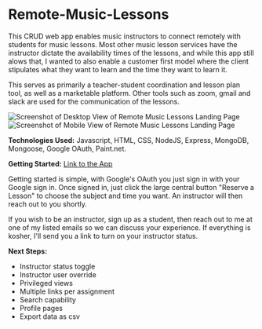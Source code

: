 # Remote-Music-Lessons
This CRUD web app enables music instructors to connect remotely with students for music lessons. Most other music lesson services have the instructor dictate the availability times of the lessons, and while this app still alows that, I wanted to also enable a customer first model where the client stipulates what they want to learn and the time they want to learn it.

This serves as primarily a teacher-student coordination and lesson plan tool, as well as a marketable platform. Other tools such as zoom, gmail and slack are used for the communication of the lessons.

![Screenshot of Desktop View of Remote Music Lessons Landing Page](https://imgur.com/sCkzeX1.jpg)
![Screenshot of Mobile View of Remote Music Lessons Landing Page](https://imgur.com/33LJmqu.jpg)

**Technologies Used:** Javascript, HTML, CSS, NodeJS, Express, MongoDB, Mongoose, Google OAuth, Paint.net.

**Getting Started:** [Link to the App](https://remotemusiclessons.herokuapp.com/)

Getting started is simple, with Google's OAuth you just sign in with your Google sign in. Once signed in, just click the large central button "Reserve a Lesson" to choose the subject and time you want. An instructor will then reach out to you shortly.

If you wish to be an instructor, sign up as a student, then reach out to me at one of my listed emails so we can discuss your experience. If everything is kosher, I'll send you a link to turn on your instructor status.

**Next Steps:**
* Instructor status toggle
* Instructor user override
* Privileged views
* Multiple links per assignment
* Search capability
* Profile pages
* Export data as csv


